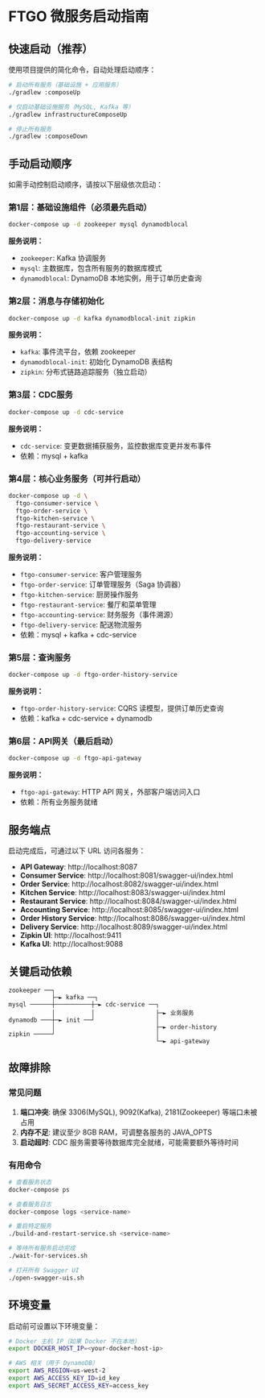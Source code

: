 # FTGO 微服务启动指南

## 快速启动（推荐）

使用项目提供的简化命令，自动处理启动顺序：

```bash
# 启动所有服务（基础设施 + 应用服务）
./gradlew :composeUp

# 仅启动基础设施服务（MySQL, Kafka 等）
./gradlew infrastructureComposeUp

# 停止所有服务
./gradlew :composeDown
```

## 手动启动顺序

如需手动控制启动顺序，请按以下层级依次启动：

### 第1层：基础设施组件（必须最先启动）
```bash
docker-compose up -d zookeeper mysql dynamodblocal
```

**服务说明：**
- `zookeeper`: Kafka 协调服务
- `mysql`: 主数据库，包含所有服务的数据库模式
- `dynamodblocal`: DynamoDB 本地实例，用于订单历史查询

### 第2层：消息与存储初始化
```bash
docker-compose up -d kafka dynamodblocal-init zipkin
```

**服务说明：**
- `kafka`: 事件流平台，依赖 zookeeper
- `dynamodblocal-init`: 初始化 DynamoDB 表结构
- `zipkin`: 分布式链路追踪服务（独立启动）

### 第3层：CDC服务
```bash
docker-compose up -d cdc-service
```

**服务说明：**
- `cdc-service`: 变更数据捕获服务，监控数据库变更并发布事件
- 依赖：mysql + kafka

### 第4层：核心业务服务（可并行启动）
```bash
docker-compose up -d \
  ftgo-consumer-service \
  ftgo-order-service \
  ftgo-kitchen-service \
  ftgo-restaurant-service \
  ftgo-accounting-service \
  ftgo-delivery-service
```

**服务说明：**
- `ftgo-consumer-service`: 客户管理服务
- `ftgo-order-service`: 订单管理服务（Saga 协调器）
- `ftgo-kitchen-service`: 厨房操作服务
- `ftgo-restaurant-service`: 餐厅和菜单管理
- `ftgo-accounting-service`: 财务服务（事件溯源）
- `ftgo-delivery-service`: 配送物流服务
- 依赖：mysql + kafka + cdc-service

### 第5层：查询服务
```bash
docker-compose up -d ftgo-order-history-service
```

**服务说明：**
- `ftgo-order-history-service`: CQRS 读模型，提供订单历史查询
- 依赖：kafka + cdc-service + dynamodb

### 第6层：API网关（最后启动）
```bash
docker-compose up -d ftgo-api-gateway
```

**服务说明：**
- `ftgo-api-gateway`: HTTP API 网关，外部客户端访问入口
- 依赖：所有业务服务就绪

## 服务端点

启动完成后，可通过以下 URL 访问各服务：

- **API Gateway**: http://localhost:8087
- **Consumer Service**: http://localhost:8081/swagger-ui/index.html
- **Order Service**: http://localhost:8082/swagger-ui/index.html
- **Kitchen Service**: http://localhost:8083/swagger-ui/index.html
- **Restaurant Service**: http://localhost:8084/swagger-ui/index.html
- **Accounting Service**: http://localhost:8085/swagger-ui/index.html
- **Order History Service**: http://localhost:8086/swagger-ui/index.html
- **Delivery Service**: http://localhost:8089/swagger-ui/index.html
- **Zipkin UI**: http://localhost:9411
- **Kafka UI**: http://localhost:9088

## 关键启动依赖

```
zookeeper ──┐
            ├─► kafka ──┐
mysql ──────┼──────────┼─► cdc-service ──┐
            │          │                 ├─► 业务服务
dynamodb ───┼─► init ──┘                 │
            │                            ├─► order-history
zipkin ─────┘                            │
                                         └─► api-gateway
```

## 故障排除

### 常见问题

1. **端口冲突**: 确保 3306(MySQL), 9092(Kafka), 2181(Zookeeper) 等端口未被占用
2. **内存不足**: 建议至少 8GB RAM，可调整各服务的 JAVA_OPTS
3. **启动超时**: CDC 服务需要等待数据库完全就绪，可能需要额外等待时间

### 有用命令

```bash
# 查看服务状态
docker-compose ps

# 查看服务日志
docker-compose logs <service-name>

# 重启特定服务
./build-and-restart-service.sh <service-name>

# 等待所有服务启动完成
./wait-for-services.sh

# 打开所有 Swagger UI
./open-swagger-uis.sh
```

## 环境变量

启动前可设置以下环境变量：

```bash
# Docker 主机 IP（如果 Docker 不在本地）
export DOCKER_HOST_IP=<your-docker-host-ip>

# AWS 相关（用于 DynamoDB）
export AWS_REGION=us-west-2
export AWS_ACCESS_KEY_ID=id_key
export AWS_SECRET_ACCESS_KEY=access_key
```